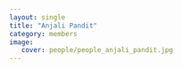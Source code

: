 ```yaml
---
layout: single
title: "Anjali Pandit"
category: members
image:
   cover: people/people_anjali_pandit.jpg
---
```


